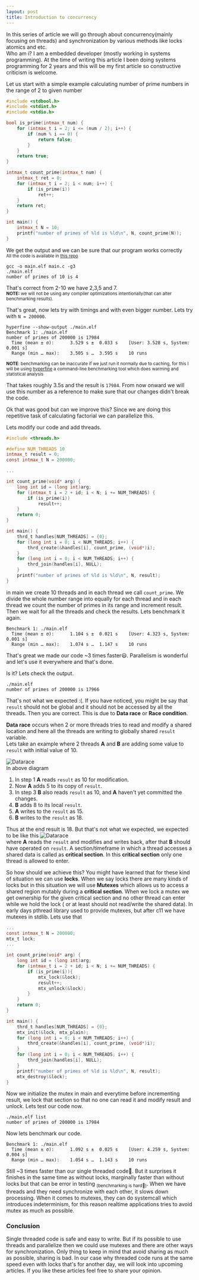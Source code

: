 ```yaml
---
layout: post
title: Introduction to concurrency
---
```


In this series of article we will go through about concurrency(mainly focusing on threads) and synchronization by various methods like locks atomics and etc.  
Who am i? I am a embedded developer (mostly working in systems programming). At the time of writing this article I been doing systems programming for 2 years and
this will be my first article so constructive criticism is welcome.

Let us start with a simple example calculating number of prime numbers in the range of 2 to given number
```c
#include <stdbool.h>
#include <stdint.h>
#include <stdio.h>

bool is_prime(intmax_t num) {
    for (intmax_t i = 2; i <= (num / 2); i++) {
        if (num % i == 0) {
            return false;
        }
    }
    return true;
}

intmax_t count_prime(intmax_t num) {
    intmax_t ret = 0;
    for (intmax_t i = 2; i < num; i++) {
        if (is_prime(i))
            ret++;
    }
    return ret;
}

int main() {
    intmax_t N = 10;
    printf("number of primes of %ld is %ld\n", N, count_prime(N));
}
```
We get the output and we can be sure that our program works correctly  
<sub>All the code is available in [this repo]()</sub>
```
gcc -o main.elf main.c -g3
./main.elf
number of primes of 10 is 4
```
That's correct from 2-10 we have 2,3,5 and 7.  
<sub>**NOTE:** we will not be using any compiler optimizations intentionally(that can alter benchmarking results).</sub>

That's great, now lets try with timings and with even bigger number. Lets try with `N = 200000`.
```
hyperfine --show-output ./main.elf
Benchmark 1: ./main.elf
number of primes of 200000 is 17984
  Time (mean ± σ):      3.529 s ±  0.033 s    [User: 3.528 s, System: 0.001 s]
  Range (min … max):    3.505 s …  3.595 s    10 runs
```
<sub>**NOTE**: benchmarking can be inaccurate if we just run it normally due to caching, for this I will be using [hyperfine](https://github.com/sharkdp/hyperfine)
a command-line benchmarking tool which does warming and statistical analysis <sub>

That takes roughly 3.5s and the result is `17984`. From now onward we will use this number as a reference to make sure that our changes didn't break the code.

Ok that was good but can we improve this? Since we are doing this repetitive task of calculating factorial we can parallelize this.

Lets modify our code and add threads.
```c
#include <threads.h>

#define NUM_THREADS 10
intmax_t result = 0;
const intmax_t N = 200000;

...

int count_prime(void* arg) {
    long int id = (long int)arg;
    for (intmax_t i = 2 + id; i < N; i += NUM_THREADS) {
        if (is_prime(i))
            result++;
    }
    return 0;
}

int main() {
    thrd_t handles[NUM_THREADS] = {0};
    for (long int i = 0; i < NUM_THREADS; i++) {
        thrd_create(&handles[i], count_prime, (void*)i);
    }
    for (long int i = 0; i < NUM_THREADS; i++) {
        thrd_join(handles[i], NULL);
    }
    printf("number of primes of %ld is %ld\n", N, result);
}
```
in main we create 10 threads and in each thread we call `count_prime`. We divide the whole number range into equally for each thread and in each thread
we count the number of primes in its range and increment result. Then we wait for all the threads and check the results. Lets benchmark it again.
```
Benchmark 1: ./main.elf
  Time (mean ± σ):      1.104 s ±  0.021 s    [User: 4.323 s, System: 0.001 s]
  Range (min … max):    1.074 s …  1.147 s    10 runs
```
That's great we made our code ~3 times faster😃. Parallelism is wonderful and let's use it everywhere and that's done.

Is it? Lets check the output.
```
./main.elf
number of primes of 200000 is 17966
```
That's not what we expected :(. If you have noticed, you might be say that `result` should not be global and it should not be accessed by all the threads.
Then you are correct. This is due to **Data race** or **Race condition**.

**Data race** occurs when 2 or more threads tries to read and modify a shared location and here all the threads are writing to globally shared `result` variable.  
Lets take an example where 2 threads **A** and **B** are adding some value to `result` with initial value of 10.  

![Datarace](/assets/concurrency/datarace_example.png)  
In above diagram
1. In step 1 **A** reads `result` as 10 for modification.
3. Now **A** adds 5 to its copy of `result`.
2. In step 3 **B** also reads `result` as 10, and **A** haven't yet committed the changes.
4. **B** adds 8 to its local `result`.
5. **A** writes to the `result` as 15.
6. **B** writes to the `result` as 18.

Thus at the end result is 18. But that's not what we expected, we expected to be like this
![Datarace](/assets/concurrency/expected_behaviour.png)  
where **A** reads the `result` and modifies and writes back, after that **B** should have operated on `result`. A section/timeframe in which a thread accesses a shared data is called as **critical section**.
In this **critical section** only one thread is allowed to enter.

So how should we achieve this? You might have learned that for these kind of situation we can use **locks**. When we say locks there are many kinds of locks but in this situation 
we will use **Mutexes** which allows us to access a shared region mutably during a **critical section**.
When we lock a mutex we get ownership for the given critical section and no other thread can enter while we hold the lock ( or at least should not read/write the shared data).
In early days pthread library used to provide mutexes, but after c11 we have mutexes in stdlib. Lets use that
```c
...
const intmax_t N = 200000;
mtx_t lock;
...

int count_prime(void* arg) {
    long int id = (long int)arg;
    for (intmax_t i = 2 + id; i < N; i += NUM_THREADS) {
        if (is_prime(i)){
            mtx_lock(&lock);
            result++;
            mtx_unlock(&lock);
        }
    }
    return 0;
}

int main() {
    thrd_t handles[NUM_THREADS] = {0};
    mtx_init(&lock, mtx_plain);
    for (long int i = 0; i < NUM_THREADS; i++) {
        thrd_create(&handles[i], count_prime, (void*)i);
    }
    for (long int i = 0; i < NUM_THREADS; i++) {
        thrd_join(handles[i], NULL);
    }
    printf("number of primes of %ld is %ld\n", N, result);
    mtx_destroy(&lock);
}
```
Now we initialize the mutex in main and everytime before incrementing result, we lock that section so that no one can read it and modify result and unlock.
Lets test our code now.
```
./main.elf list
number of primes of 200000 is 17984
```
Now lets benchmark our code.
```
Benchmark 1: ./main.elf
  Time (mean ± σ):      1.092 s ±  0.025 s    [User: 4.259 s, System: 0.004 s]
  Range (min … max):    1.054 s …  1.143 s    10 runs
```
Still ~3 times faster than our single threaded code🥳. But it surprises it finishes in the same time as without locks, marginally faster than without locks but that can be error in testing <sub>(benchmarking is hard🥵)</sub>.
When we have threads and they need synchronize with each other, it slows down processing. When it comes to mutexes, they can do systemcall which introduces indeterminism, for this reason realtime applications tries to avoid mutex
as much as possible.

### Conclusion
Single threaded code is safe and easy to write. But if its possible to use threads and parallelize then we could use mutexes and there are other ways for synchronization. Only thing to keep in mind that avoid sharing as much as possible, sharing is bad.
In our case why threaded code runs at the same speed even with locks that's for another day, we will look into upcoming articles. If you like these articles feel free to share your opinion.

